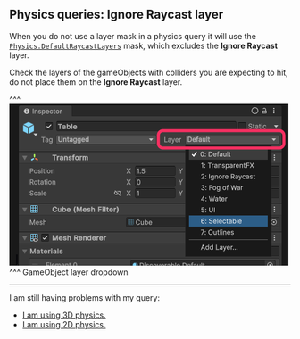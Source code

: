 ## Physics queries: Ignore Raycast layer

When you do not use a layer mask in a physics query it will use the [`Physics.DefaultRaycastLayers`](https://docs.unity3d.com/ScriptReference/Physics.DefaultRaycastLayers.html) mask, which excludes the **Ignore Raycast** layer.

Check the layers of the gameObjects with colliders you are expecting to hit, do not place them on the **Ignore Raycast** layer.

^^^
![Expanded GameObject layer dropdown](gameobject-layers.png)
^^^ GameObject layer dropdown


---
I am still having problems with my query:
- [I am using 3D physics.](Physics%20Queries%203D.md)
- [I am using 2D physics.](Physics%20Queries%202D.md)
